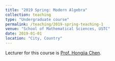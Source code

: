 ```yaml
---
title: "2019 Spring: Modern Algebra"
collection: teaching
type: "Undergraduate course"
permalink: /teaching/2019-spring-teaching-1
venue: "School of Mathematical Sciences, USTC"
date: 2019-01-01
location: "City, Country"
---
```


Lecturer for this course is [Prof. Hongjia Chen](http://staff.ustc.edu.cn/~hjchen/).

